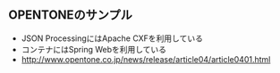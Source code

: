 
## OPENTONEのサンプル
 * JSON ProcessingにはApache CXFを利用している
 * コンテナにはSpring Webを利用している
 * http://www.opentone.co.jp/news/release/article04/article0401.html
